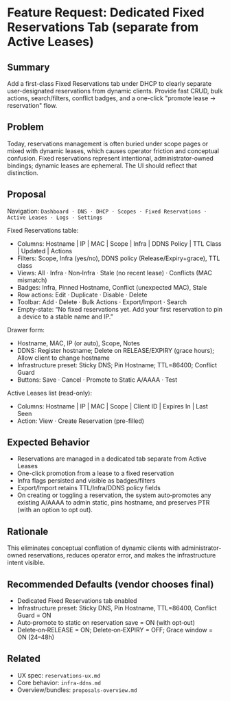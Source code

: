 # Feature Request: Dedicated Fixed Reservations Tab (separate from Active Leases)

## Summary

Add a first-class Fixed Reservations tab under DHCP to clearly separate user-designated reservations from dynamic clients. Provide fast CRUD, bulk actions, search/filters, conflict badges, and a one-click "promote lease → reservation" flow.

## Problem

Today, reservations management is often buried under scope pages or mixed with dynamic leases, which causes operator friction and conceptual confusion. Fixed reservations represent intentional, administrator-owned bindings; dynamic leases are ephemeral. The UI should reflect that distinction.

## Proposal

Navigation: `Dashboard · DNS · DHCP · Scopes · Fixed Reservations · Active Leases · Logs · Settings`

Fixed Reservations table:
- Columns: Hostname | IP | MAC | Scope | Infra | DDNS Policy | TTL Class | Updated | Actions
- Filters: Scope, Infra (yes/no), DDNS policy (Release/Expiry+grace), TTL class
- Views: All · Infra · Non‑Infra · Stale (no recent lease) · Conflicts (MAC mismatch)
- Badges: Infra, Pinned Hostname, Conflict (unexpected MAC), Stale
- Row actions: Edit · Duplicate · Disable · Delete
- Toolbar: Add · Delete · Bulk Actions · Export/Import · Search
- Empty-state: “No fixed reservations yet. Add your first reservation to pin a device to a stable name and IP.”

Drawer form:
- Hostname, MAC, IP (or auto), Scope, Notes
- DDNS: Register hostname; Delete on RELEASE/EXPIRY (grace hours); Allow client to change hostname
- Infrastructure preset: Sticky DNS; Pin Hostname; TTL=86400; Conflict Guard
- Buttons: Save · Cancel · Promote to Static A/AAAA · Test

Active Leases list (read-only):
- Columns: Hostname | IP | MAC | Scope | Client ID | Expires In | Last Seen
- Action: View · Create Reservation (pre-filled)

## Expected Behavior

- Reservations are managed in a dedicated tab separate from Active Leases
- One-click promotion from a lease to a fixed reservation
- Infra flags persisted and visible as badges/filters
- Export/Import retains TTL/Infra/DDNS policy fields
 - On creating or toggling a reservation, the system auto‑promotes any existing A/AAAA to admin static, pins hostname, and preserves PTR (with an option to opt out).

## Rationale

This eliminates conceptual conflation of dynamic clients with administrator-owned reservations, reduces operator error, and makes the infrastructure intent visible.

## Recommended Defaults (vendor chooses final)

- Dedicated Fixed Reservations tab enabled
- Infrastructure preset: Sticky DNS, Pin Hostname, TTL=86400, Conflict Guard = ON
- Auto‑promote to static on reservation save = ON (with opt‑out)
- Delete‑on‑RELEASE = ON; Delete‑on‑EXPIRY = OFF; Grace window = ON (24–48h)

## Related

- UX spec: `reservations-ux.md`
- Core behavior: `infra-ddns.md`
- Overview/bundles: `proposals-overview.md`
